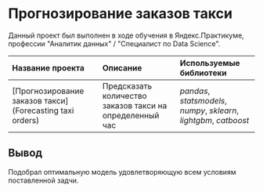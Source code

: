 # Прогнозирование заказов такси

Данный проект был выполнен в ходе обучения в Яндекс.Практикуме, профессии "Аналитик данных" / "Специалист по Data Science".

| Название проекта | Описание | Используемые библиотеки | 
| :---------------------- | :---------------------- | :---------------------- |
| [Прогнозирование заказов такси](Forecasting taxi orders) | Предсказать количество заказов такси на определенный час | *pandas*, *statsmodels*, *numpy*, *sklearn*, *lightgbm*, *catboost*|

## Вывод

Подобрал оптимальную модель удовлетворяющую всем условиям поставленной задчи.
